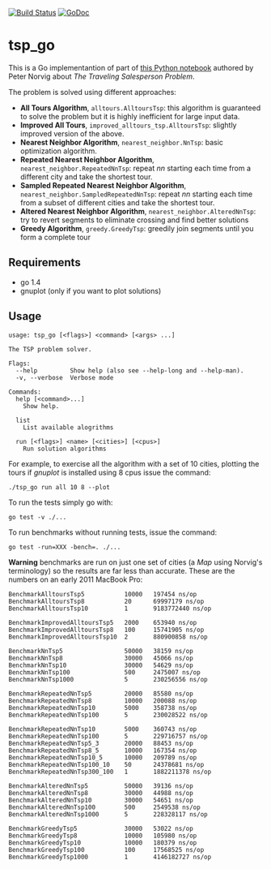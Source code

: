 [![Build Status](https://travis-ci.org/masci/tsp_go.svg)](https://travis-ci.org/masci/tsp_go)
[![GoDoc](https://godoc.org/github.com/masci/tsp_go?status.svg)](https://godoc.org/github.com/masci/tsp_go)

# tsp_go

This is a Go implementantion of part of [this Python notebook](http://nbviewer.ipython.org/url/norvig.com/ipython/TSPv3.ipynb) 
authored by Peter Norvig about *The Traveling Salesperson Problem*.

The problem is solved using different approaches:

 * **All Tours Algorithm**, ``alltours.AlltoursTsp``: this algorithm is guaranteed to solve the problem but it is highly inefficient for large input data.
 * **Improved All Tours**, ``improved_alltours_tsp.AlltoursTsp``: slightly improved version of the above.
 * **Nearest Neighbor Algorithm**, ``nearest_neighbor.NnTsp``: basic optimization algorithm.
 * **Repeated Nearest Neighbor Algorithm**, ``nearest_neighbor.RepeatedNnTsp``: repeat *nn* starting each time from a different city and take the shortest tour.
 * **Sampled Repeated Nearest Neighbor Algorithm**, ``nearest_neighbor.SampledRepeatedNnTsp``: repeat *nn* starting each time from a subset of different cities and take the shortest tour.
 * **Altered Nearest Neighbor Algorithm**, ``nearest_neighbor.AlteredNnTsp``: try to revert segments to eliminate crossing and find better solutions
 * **Greedy Algorithm**, ``greedy.GreedyTsp``: greedily join segments until you form a complete tour

## Requirements

 * go 1.4
 * gnuplot (only if you want to plot solutions)

## Usage

    usage: tsp_go [<flags>] <command> [<args> ...]

    The TSP problem solver.

    Flags:
      --help         Show help (also see --help-long and --help-man).
      -v, --verbose  Verbose mode

    Commands:
      help [<command>...]
        Show help.

      list
        List available alogrithms

      run [<flags>] <name> [<cities>] [<cpus>]
        Run solution algorithms

For example, to exercise all the algorithm with a set of 10 cities, plotting the tours if *gnuplot* is installed using 8 cpus issue the command:

    ./tsp_go run all 10 8 --plot

To run the tests simply go with:

    go test -v ./...

To run benchmarks without running tests, issue the command: 

    go test -run=XXX -bench=. ./...

**Warning** benchmarks are run on just one set of cities (a *Map* using Norvig's terminology) so the results are far less than accurate. These are the numbers on an early 2011 MacBook Pro:

    BenchmarkAlltoursTsp5           10000   197454 ns/op
    BenchmarkAlltoursTsp8           20      69997179 ns/op
    BenchmarkAlltoursTsp10          1       9183772440 ns/op

    BenchmarkImprovedAlltoursTsp5   2000    653940 ns/op
    BenchmarkImprovedAlltoursTsp8   100     15741905 ns/op
    BenchmarkImprovedAlltoursTsp10  2       880900858 ns/op

    BenchmarkNnTsp5                 50000   38159 ns/op
    BenchmarkNnTsp8                 30000   45066 ns/op
    BenchmarkNnTsp10                30000   54629 ns/op
    BenchmarkNnTsp100               500     2475007 ns/op
    BenchmarkNnTsp1000              5       230256556 ns/op

    BenchmarkRepeatedNnTsp5         20000   85580 ns/op
    BenchmarkRepeatedNnTsp8         10000   200088 ns/op
    BenchmarkRepeatedNnTsp10        5000    358738 ns/op
    BenchmarkRepeatedNnTsp100       5       230028522 ns/op

    BenchmarkRepeatedNnTsp10        5000    360743 ns/op
    BenchmarkRepeatedNnTsp100       5       229716757 ns/op
    BenchmarkRepeatedNnTsp5_3       20000   88453 ns/op
    BenchmarkRepeatedNnTsp8_5       10000   167354 ns/op
    BenchmarkRepeatedNnTsp10_5      10000   209789 ns/op
    BenchmarkRepeatedNnTsp100_10    50      24378681 ns/op
    BenchmarkRepeatedNnTsp300_100   1       1882211378 ns/op

    BenchmarkAlteredNnTsp5          50000   39136 ns/op
    BenchmarkAlteredNnTsp8          30000   44988 ns/op
    BenchmarkAlteredNnTsp10         30000   54651 ns/op
    BenchmarkAlteredNnTsp100        500     2549538 ns/op
    BenchmarkAlteredNnTsp1000       5       228328117 ns/op

    BenchmarkGreedyTsp5             30000   53022 ns/op
    BenchmarkGreedyTsp8             10000   105980 ns/op
    BenchmarkGreedyTsp10            10000   180379 ns/op
    BenchmarkGreedyTsp100           100     17568525 ns/op
    BenchmarkGreedyTsp1000          1       4146182727 ns/op
